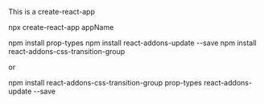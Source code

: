   This is a create-react-app
  
  npx create-react-app appName
  
  npm install prop-types
  npm install react-addons-update --save
  npm install react-addons-css-transition-group
  
  or
  
  npm install react-addons-css-transition-group prop-types react-addons-update --save
